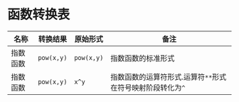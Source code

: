 # 函数转换表  

| 名称   | 转换结果     | 原始形式     | 备注                                |
|------|----------|----------|-----------------------------------|
| 指数函数 | `pow(x,y)` | `pow(x,y)` | 指数函数的标准形式                         |
|指数函数| `pow(x,y)` | `x^y`      | 指数函数的运算符形式.运算符`**`形式在符号映射阶段转化为`^` |  
